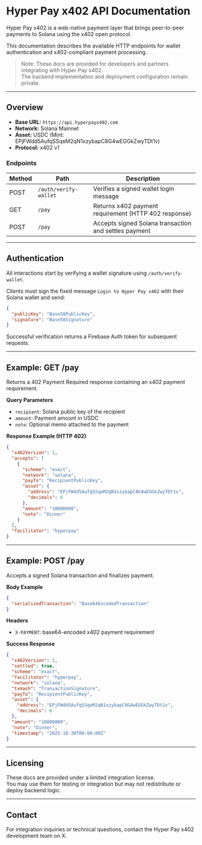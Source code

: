 # Hyper Pay x402 API Documentation

Hyper Pay x402 is a web-native payment layer that brings peer-to-peer payments to Solana using the x402 open protocol.

This documentation describes the available HTTP endpoints for wallet authentication and x402-compliant payment processing.

> Note: These docs are provided for developers and partners integrating with Hyper Pay x402.  
> The backend implementation and deployment configuration remain private.

---

## Overview

- **Base URL:** `https://api.hyperpayx402.com`
- **Network:** Solana Mainnet
- **Asset:** USDC (Mint: EPjFWdd5AufqSSqeM2qN1xzybapC8G4wEGGkZwyTDt1v)
- **Protocol:** x402 v1

### Endpoints
| Method | Path | Description |
|--------|------|-------------|
| POST | `/auth/verify-wallet` | Verifies a signed wallet login message |
| GET | `/pay` | Returns x402 payment requirement (HTTP 402 response) |
| POST | `/pay` | Accepts signed Solana transaction and settles payment |

---

## Authentication

All interactions start by verifying a wallet signature using `/auth/verify-wallet`.

Clients must sign the fixed message `Login to Hyper Pay x402` with their Solana wallet and send:

```json
{
  "publicKey": "Base58PublicKey",
  "signature": "Base58Signature"
}
```

Successful verification returns a Firebase Auth token for subsequent requests.

---

## Example: GET /pay

Returns a 402 Payment Required response containing an x402 payment requirement.

**Query Parameters**  
- `recipient`: Solana public key of the recipient  
- `amount`: Payment amount in USDC  
- `note`: Optional memo attached to the payment

**Response Example (HTTP 402)**

```json
{
  "x402Version": 1,
  "accepts": [
    {
      "scheme": "exact",
      "network": "solana",
      "payTo": "RecipientPublicKey",
      "asset": {
        "address": "EPjFWdd5AufqSSqeM2qN1xzybapC8G4wEGGkZwyTDt1v",
        "decimals": 6
      },
      "amount": "10000000",
      "note": "Dinner"
    }
  ],
  "facilitator": "hyperpay"
}
```

---

## Example: POST /pay

Accepts a signed Solana transaction and finalizes payment.

**Body Example**

```json
{
  "serializedTransaction": "Base64EncodedTransaction"
}
```

**Headers**
- `X-PAYMENT`: base64-encoded x402 payment requirement

**Success Response**

```json
{
  "x402Version": 1,
  "settled": true,
  "scheme": "exact",
  "facilitator": "hyperpay",
  "network": "solana",
  "txHash": "TransactionSignature",
  "payTo": "RecipientPublicKey",
  "asset": {
    "address": "EPjFWdd5AufqSSqeM2qN1xzybapC8G4wEGGkZwyTDt1v",
    "decimals": 6
  },
  "amount": "10000000",
  "note": "Dinner",
  "timestamp": "2025-10-30T00:00:00Z"
}
```

---

## Licensing

These docs are provided under a limited integration license.  
You may use them for testing or integration but may not redistribute or deploy backend logic.

---

## Contact

For integration inquiries or technical questions, contact the Hyper Pay x402 development team on X.
